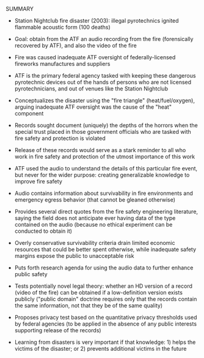 SUMMARY

- Station Nightclub fire disaster (2003): illegal pyrotechnics ignited flammable acoustic form (100 deaths)

- Goal: obtain from the ATF an audio recording from the fire (forensically recovered by ATF), and also the video of the fire

- Fire was caused inadequate ATF oversight of federally-licensed fireworks manufactures and suppliers

- ATF is the primary federal agency tasked with keeping these dangerous pyrotechnic devices out of the hands of persons who are not licensed pyrotechnicians, and out of venues like the Station Nightclub

- Conceptualizes the disaster using the "fire triangle" (heat/fuel/oxygen), arguing inadequate ATF oversight was the cause of the "heat" component 

- Records sought document (uniquely) the depths of the horrors when the special trust placed in those government officials who are tasked with fire safety and protection is violated

- Release of these records would serve as a stark reminder to all who work in fire safety and protection of the utmost importance of this work

- ATF used the audio to understand the details of this particular fire event, but never for the wider purpose: creating generalizable knowledge to improve fire safety

- Audio contains information about survivability in fire environments and emergency egress behavior (that cannot be gleaned otherwise)

- Provides several direct quotes from the fire safety engineering literature, saying the field does not anticipate ever having data of the type contained on the audio (because no ethical experiment can be conducted to obtain it)

- Overly conservative survivability criteria drain limited economic resources that could be better spent otherwise, while inadequate safety margins expose the public to unacceptable risk

- Puts forth research agenda for using the audio data to further enhance public safety

- Tests potentially novel legal theory: whether an HD version of a record (video of the fire) can be obtained if a low-definition version exists publicly ("public domain" doctrine requires only that the records contain the same information, not that they be of the same quality)

- Proposes privacy test based on the quantitative privacy thresholds used by federal agencies (to be applied in the absence of any public interests supporting release of the records)

- Learning from disasters is very important if that knowledge: 1) helps the victims of the disaster; or 2) prevents additional victims in the future
